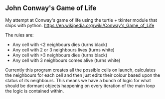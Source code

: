 John Conway's Game of Life
--------------------

My attempt at Conway's game of life using the turtle + tkinter module that ships with python.
https://en.wikipedia.org/wiki/Conway's_Game_of_Life

The rules are:
- Any cell with <2 neighbours dies (turns black)
- Any cell with 2 or 3 neighbours lives (turns white)
- Any cell with >3 neighbours dies (turns black)
- Any cell with 3 neighbours comes alive (turns white)

Currently this program creates all the possible cells on launch, calculates the neighbours for each cell and then just edits their colour based upon the status of its neighbours. 
This means we have a bunch of logic for what should be dormant objects happening on every iteration of the main loop the logic is contained within.
